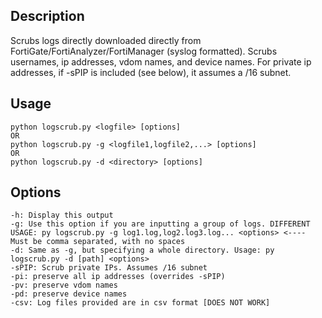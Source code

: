 ## Description

Scrubs logs directly downloaded directly from FortiGate/FortiAnalyzer/FortiManager (syslog formatted). Scrubs usernames, ip addresses, vdom names, and device names. For private ip addresses, if -sPIP is included (see below), it assumes a /16 subnet.

## Usage
```
python logscrub.py <logfile> [options]
OR
python logscrub.py -g <logfile1,logfile2,...> [options]
OR
python logscrub.py -d <directory> [options]
```

## Options
```
-h: Display this output
-g: Use this option if you are inputting a group of logs. DIFFERENT USAGE: py logscrub.py -g log1.log,log2.log3.log... <options> <---- Must be comma separated, with no spaces
-d: Same as -g, but specifying a whole directory. Usage: py logscrub.py -d [path] <options>
-sPIP: Scrub private IPs. Assumes /16 subnet
-pi: preserve all ip addresses (overrides -sPIP)
-pv: preserve vdom names
-pd: preserve device names
-csv: Log files provided are in csv format [DOES NOT WORK]
```